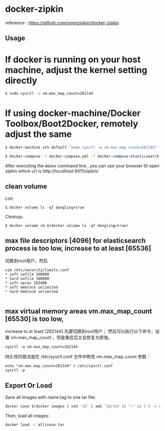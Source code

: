 # docker-zipkin
reference :
https://github.com/openzipkin/docker-zipkin


## Usage


# If docker is running on your host machine, adjust the kernel setting directly
```bash
$ sudo sysctl -w vm.max_map_count=262144
```
# If using docker-machine/Docker Toolbox/Boot2Docker, remotely adjust the same

```bash
$ docker-machine ssh default "sudo sysctl -w vm.max_map_count=262144"
```

```bash
$ docker-compose -f docker-compose.yml -f docker-compose-elasticsearch.yml up
```
After executing the abovr command line , you can use your browser t0 open zipkin which url is http://localhost:9411/zipkin/ 

## clean volume 
List:
```
$ docker volume ls -qf dangling=true
```

Cleanup:
```
$ docker volume rm $(docker volume ls -qf dangling=true)
```


## max file descriptors [4096] for elasticsearch process is too low, increase to at least [65536]
切换到root用户，然后
```
vim /etc/security/limits.conf
* soft nofile 300000
* hard nofile 300000
* soft nproc 102400
* soft memlock unlimited
* hard memlock unlimited
 
```



## max virtual memory areas vm.max_map_count [65530] is too low, 

increase to at least [262144]
先要切换到root用户；
然后可以执行以下命令，设置 vm.max_map_count ，但是重启后又会恢复为原值。

```
sysctl -w vm.max_map_count=262144
```

持久性的做法是在 /etc/sysctl.conf 文件中修改 vm.max_map_count 参数：
```
echo "vm.max_map_count=262144" > /etc/sysctl.conf
sysctl -p
```

## Export Or Load

Save all images with name:tag to one tar file:

```bash
docker save $(docker images | sed '1d' | awk '{print $1 ":" $2 }') -o allinone.tar
```

Then, load all images:

```bash
docker load -i allinone.tar
```
